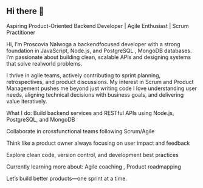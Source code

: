 ## Hi there 👋
 Aspiring Product-Oriented Backend Developer | Agile Enthusiast | Scrum Practitioner
 
Hi, I’m Proscovia Nalwoga a backendfocused developer with a strong foundation in JavaScript, Node.js, and PostgreSQL , MongoDB databases. I’m passionate about building clean, scalable APIs and designing systems that solve realworld problems.

I thrive in agile teams, actively contributing to sprint planning, retrospectives, and product discussions. My interest in Scrum and Product Management pushes me beyond just writing code  I love understanding user needs, aligning technical decisions with business goals, and delivering value iteratively.

 What I do:
Build backend services and RESTful APIs using Node.js, PostgreSQL, and MongoDB

Collaborate in crossfunctional teams following Scrum/Agile

Think like a product owner  always focusing on user impact and feedback

Explore clean code, version control, and development best practices

 Currently learning more about:
   Agile coaching , Product roadmapping

Let’s build better products—one sprint at a time. 

